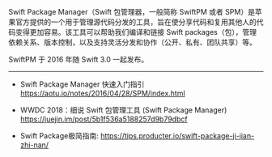 Swift Package Manager（Swift 包管理器，一般简称 SwiftPM 或者 SPM）是苹果官方提供的一个用于管理源代码分发的工具，旨在使分享代码和复用其他人的代码变得更加容易。该工具可以帮助我们编译和链接 Swift packages（包），管理依赖关系、版本控制，以及支持灵活分发和协作（公开、私有、团队共享）等。

SwiftPM 于 2016 年随 Swift 3.0 一起发布。


---

* Swift Package Manager 快速入门指引 https://aotu.io/notes/2016/04/28/SPM/index.html
* WWDC 2018：细说 Swift 包管理工具 (Swift Package Manager) https://juejin.im/post/5b1f536a5188257d9b79dbcf

* Swift Package极简指南: https://tips.producter.io/swift-package-ji-jian-zhi-nan/



